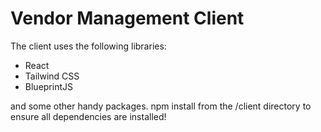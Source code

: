 # Vendor Management Client

The client uses the following libraries:

- React
- Tailwind CSS
- BlueprintJS

and some other handy packages. npm install from the /client directory to ensure all dependencies are installed!
